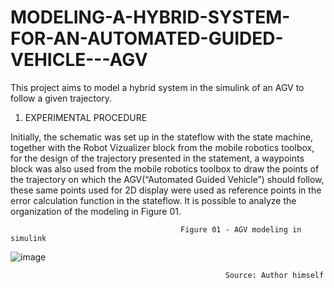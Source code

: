 # MODELING-A-HYBRID-SYSTEM-FOR-AN-AUTOMATED-GUIDED-VEHICLE---AGV
This project aims to model a hybrid system in the simulink of an AGV to follow a given trajectory.

1. EXPERIMENTAL PROCEDURE

Initially, the schematic was set up in the stateflow with the state machine, together with the Robot Vizualizer block from the mobile robotics toolbox, for the design of the trajectory presented in the statement, a waypoints block was also used from the mobile robotics toolbox to draw the points of the trajectory on which the AGV(“Automated Guided Vehicle”) should follow, these same points used for 2D display were used as reference points in the error calculation function in the stateflow. It is possible to analyze the organization of the modeling in Figure 01.

                                          Figure 01 - AGV modeling in simulink

![image](https://user-images.githubusercontent.com/102437900/201552115-a74f2d39-ab1e-406d-a18f-07e3c6672c3e.png)

                                                    Source: Author himself

